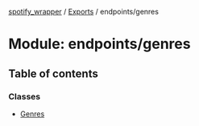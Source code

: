 [spotify_wrapper](../README.md) / [Exports](../modules.md) / endpoints/genres

# Module: endpoints/genres

## Table of contents

### Classes

- [Genres](../classes/endpoints_genres.Genres.md)
